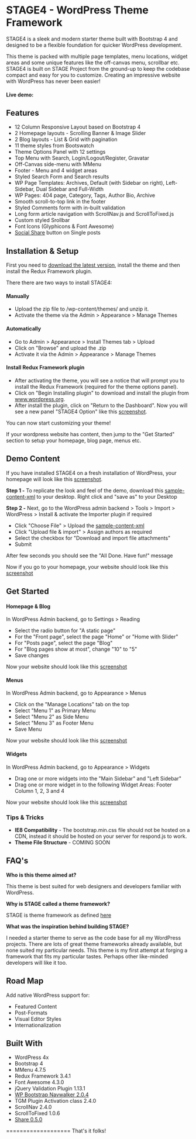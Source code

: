 # STAGE4 - WordPress Theme Framework 

STAGE4 is a sleek and modern starter theme built with Bootstrap 4 and designed to be a flexible foundation for quicker WordPress development. 

This theme is packed with multiple page templates, menu locations, widget areas and some unique features like the off-canvas menu, scrollbar etc. STAGE4 is built on STAGE Project from the ground-up to keep the codebase compact and easy for you to customize. Creating an impressive website with WordPress has never been easier!

#### Live demo:  

## Features

* 12 Column Responsive Layout based on Bootstrap 4
* 2 Homepage layouts - Scrolling Banner & Image Slider
* 2 Blog layouts - List & Grid with pagination
* 11 theme styles from Bootswatch
* Theme Options Panel with 12 settings
* Top Menu with Search, Login/Logout/Register, Gravatar 
* Off-Canvas side-menu with MMenu
* Footer - Menu and 4 widget areas
* Styled Search Form and Search results
* WP Page Templates: Archives, Default (with Sidebar on right), Left-Sidebar, Dual Sidebar and Full-Width
* WP Pages: 404 page, Category, Tags, Author Bio, Archive
* Smooth scroll-to-top link in the footer
* Styled Comments form with in-built validation 
* Long form article navigation with ScrollNav.js and ScrollToFixed.js
* Custom styled Srollbar 
* Font Icons (Glyphicons & Font Awesome)
* [Social Share](https://github.com/carrot/share-button) button on Single posts 


## Installation & Setup

First you need to [download the latest version](https://github.com/w3labz/stage4/archive/master.zip), install the theme and then install the Redux Framework plugin.

There there are two ways to install STAGE4:

#### Manually

* Upload the zip file to /wp-content/themes/ and unzip it.
* Activate the theme via the Admin > Appearance > Manage Themes 

#### Automatically

* Go to Admin > Appearance > Install Themes tab > Upload 
* Click on "Browse" and upload the .zip
* Activate it via the Admin > Appearance > Manage Themes

#### Install Redux Framework plugin

* After activating the theme, you will see a notice that will prompt you to install the Redux Framework (required for the theme options panel). 
* Click on "Begin Installing plugin" to download and install the plugin from www.wordpress.org. 
* After install the plugin, click on "Return to the Dashboard". Now you will see a new panel "STAGE4 Option" like this [screenshot](https://db.tt/fuAMDrzo). 

You can now start customizing your theme!

If your wordpress website has content, then jump to the "Get Started" section to setup your homepage, blog page, menus etc.

## Demo Content

If you have installed STAGE4 on a fresh installation of WordPress, your homepage will look like this [screenshot](https://db.tt/s7QJiMmH). 

**Step 1 -** 
To replicate the look and feel of the demo, download this [sample-content-xml](https://db.tt/TVQFzjJC) to your desktop. Right click and "save as" to your Desktop

**Step 2 -**
Next, go to the WordPress admin backend > Tools > Import > WordPress > Install & activate the Importer plugin if required 
* Click "Choose File" > Upload the [sample-content-xml](https://db.tt/TVQFzjJC)
* Click "Upload file & import" > Assign authors as required 
* Select the checkbox for "Download and import file attachments" 
* Submit


After few seconds you should see the "All Done. Have fun!" message

Now if you go to your homepage, your website should look like this [screenshot](https://db.tt/toEoAhb2)

## Get Started

#### Homepage & Blog 

In WordPress Admin backend, go to Settings >  Reading 
* Select the radio button for "A static page" 
* For the "Front page", select the page "Home" or "Home with Slider" 
* For "Posts page", select the page "Blog" 
* For "Blog pages show at most", change "10" to "5"
* Save changes

Now your website should look like this [screenshot](https://db.tt/zJnSHZFQ)

#### Menus

In WordPress Admin backend, go to Appearance >  Menus 
* Click on the "Manage Locations" tab on the top
* Select "Menu 1" as Primary Menu
* Select "Menu 2" as Side Menu
* Select "Menu 3" as Footer Menu
* Save Menu

Now your website should look like this [screenshot](https://db.tt/3BKijoSh)

#### Widgets

In WordPress Admin backend, go to Appearance >  Widgets
* Drag one or more widgets into the "Main Sidebar" and "Left Sidebar"
* Drag one or more widget in to the following Widget Areas: Footer Column 1, 2, 3 and 4

Now your website should look like this [screenshot](https://db.tt/HDtLZ6Yd)


### Tips & Tricks

* **IE8 Compatibility** - The bootstrap.min.css file should not be hosted on a CDN, instead it should be hosted on your server for respond.js to work. 
* **Theme File Structure** - COMING SOON


## FAQ's 

**Who is this theme aimed at?**

This theme is best suited for web designers and developers familiar with WordPress.

**Why is STAGE called a theme framework?**

STAGE is theme framework as defined [here](http://codex.wordpress.org/Theme_Frameworks)

**What was the inspiration behind building STAGE?**

I needed a starter theme to serve as the code base for all my WordPress projects. There are lots of great theme frameworks already available, but none suited my particular needs. This theme is my first attempt at forging a framework that fits my particular tastes. Perhaps other like-minded developers will like it too.


## Road Map

Add native WordPress support for:
* Featured Content
* Post-Formats
* Visual Editor Styles
* Internationalization

## Built With
* WordPress 4x
* Bootstrap 4
* MMenu 4.7.5
* Redux Framework 3.4.1
* Font Awesome 4.3.0
* jQuery Validation Plugin 1.13.1
* [WP Bootstrap Navwalker 2.0.4](https://github.com/twittem/wp-bootstrap-navwalker)
* TGM  Plugin Activation class 2.4.0
* ScrollNav 2.4.0
* ScrollToFixed 1.0.6
* [Share 0.5.0](https://github.com/carrot/share-button)


===================
That's it folks!
